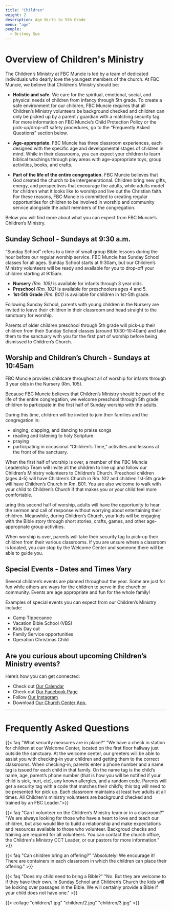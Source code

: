 ```yaml
---
title: "Children"
weight: 2
description: Age Birth to 5th Grade
menu: "age"
people:
  - Britney Sue
---
```


# Overview of Children's Ministry

The Children’s Ministry at FBC Muncie is led by a team of dedicated individuals who dearly love the youngest members of the church. At FBC Muncie, we believe that Children’s Ministry should be:

-   **Holistic and safe.** We care for the spiritual, emotional, social, and physical needs of children from infancy through 5th grade. To create a safe environment for our children, FBC Muncie requires that all Children’s Ministry volunteers be background checked and children can only be picked up by a parent / guardian with a matching security tag. For more information on FBC Muncie’s Child Protection Policy or the pick-up/drop-off safety procedures, go to the “Frequently Asked Questions” section below.  

-  **Age-appropriate**.
 FBC Muncie has three classroom experiences, each designed with the specific age and developmental stages of children in mind. While in their classrooms, you can expect your children to learn biblical teachings through play areas with age-appropriate toys, group activities, books, and crafts.

 -  **Part of the life of the entire congregation.**
 FBC Muncie believes that God created the church to be intergenerational. Children bring new gifts, energy, and perspectives that encourage the adults, while adults model for children what it looks like to worship and live out the Christian faith. For these reasons, FBC Muncie is committed to creating regular opportunities for children to be involved in worship and community service alongside the adult members of the congregation.

Below you will find more about what you can expect from FBC Muncie’s Children’s Ministry.

## Sunday School - Sundays at 9:30 a.m.

“Sunday School” refers to a time of small group Bible lessons during the hour before our regular worship service. FBC Muncie has Sunday School classes for all ages. Sunday School starts at 9:30am, but our Children’s Ministry volunteers will be ready and available for you to drop-off your children starting at 9:15am.

- **Nursery** *(Rm. 105)* is available for infants through 3 year olds.
- **Preschool** *(Rm. 102)* is available for preschoolers ages 4 and 5.
- **1st-5th Grade** *(Rm. B01)* is available for children in 1st-5th grade.

Following Sunday School, parents with young children in the Nursery are invited to leave their children in their classroom and head straight to the sanctuary for worship.

Parents of older children preschool through 5th grade will pick-up their children from their Sunday School classes (around 10:30-10:40am) and take them to the sanctuary with you for the first part of worship before being dismissed to Children’s Church.


## Worship and Children’s Church - Sundays at 10:45am

FBC Muncie provides childcare throughout all of worship for infants through 3 year olds in the Nursery (Rm. 105).

Because FBC Muncie believes that Children’s Ministry should be part of the life of the entire congregation, we welcome preschool through 5th grade children to participate in the first half of Sunday worship with the adults.

During this time, children will be invited to join their families and the congregation in:

- singing, clapping, and dancing to praise songs
- reading and listening to holy Scripture
- praying
- participating in occasional “Children’s Time,” activities and lessons at the front of the sanctuary.

When the first half of worship is over, a member of the FBC Muncie Leadership Team will invite all the children to line up and follow our Children’s Ministry volunteers to Children’s Church. Preschool children (ages 4-5) will have Children’s Church in Rm. 102 and children 1st-5th grade will have Children’s Church in Rm. B01. You are also welcome to walk with your child to Children’s Church if that makes you or your child feel more comfortable.

uring this second half of worship, adults will have the opportunity to hear the sermon and call of response without worrying about entertaining their children. Meanwhile, during Children’s Church, your kids will be engaging with the Bible story through short stories, crafts, games, and other age-appropriate group activities.

When worship is over, parents will take their security tag to pick-up their children from their various classrooms. If you are unsure where a classroom is located, you can stop by the Welcome Center and someone there will be able to guide you.


## Special Events - Dates and Times Vary

Several children’s events are planned throughout the year. Some are just for fun while others are ways for the children to serve in the church or community. Events are age appropriate and fun for the whole family!

Examples of special events you can expect from our Children’s Ministry include:

- Camp Tippecanoe
- Vacation Bible School (VBS)
- Kids Day out
- Family Service opportunities
- Operation Christmas Child


## Are you curious about upcoming Children’s Ministry events?
Here’s how you can get connected:
- Check out [Our Calendar](https://fbcmuncie.churchcenter.com/calendar)
- Check out [Our Facebook Page](https://facebook.com/firstbaptistmuncie)
- Follow [Our Instagram](https://instagram.com/fbc_muncie)
- Download [Our Church Center App.](https://fbcmuncie.org/app/)

---

# Frequently Asked Questions

{{< faq "What security measures are in place?" "We have a check in station for children at our Welcome Center, located on the first floor hallway just outside the sanctuary. At the welcome center, our greeters will be able to assist you with checking-in your children and getting them to the correct classrooms.  When checking-in, parents enter a phone number and a name tag is issued for each child in that family. On the name tag is the child’s name, age, parent’s phone number (that is how you will be notified if your child is sick, hurt, etc), any known allergies, and a random code. Parents will get a security tag with a code that matches their child’s; this tag will need to be presented for pick up. Each classroom maintains at least two adults at all times. All Children's ministry volunteers are background checked and trained by an FBC Leader.">}}

{{< faq "Can I volunteer on the Children’s Ministry team or in a classroom?" "We are always looking for those who have a heart to love and teach our children, but also would like to build a relationship and make expectations and resources available to those who volunteer. Backgroud checks and training are required for all volunteers. You can contact the church office, the Children's Ministry CCT Leader, or our pastors for more information." >}}

{{< faq "Can children bring an offering?" "Absolutely! We encourage it! There are containers in each classroom in which the children can place their offering." >}}

{{< faq "Does my child need to bring a Bible?" "No. But they are welcome to if they have their own. In Sunday School and Children’s Church the kids will be looking over passages in the Bible. We will certainly provide a Bible if your child does not have one." >}}

{{< collage "children/1.jpg" "children/2.jpg"
 "children/3.jpg" >}}
